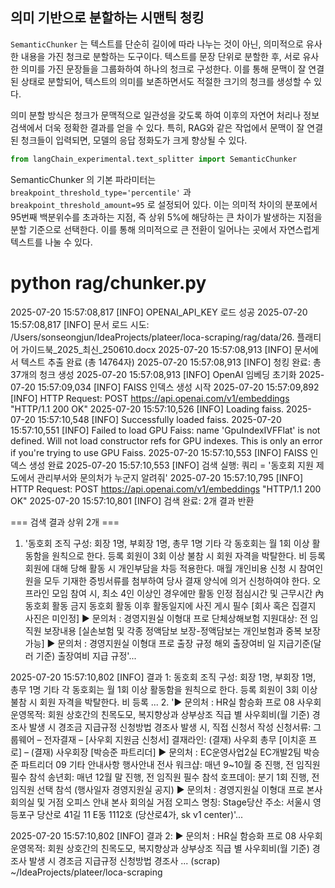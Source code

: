 ## 의미 기반으로 분할하는 시맨틱 청킹

`SemanticChunker` 는 텍스트를 단순히 길이에 따라 나누는 것이 아닌, 의미적으로 유사한 내용을 가진 청크로 분할하는 도구이다. 텍스트를 문장 단위로 분할한 후, 서로 유사한 의미를 가진 문장들을 그룹화하여 하나의 청크로 구성한다. 이를 통해 문맥이 잘 연결된 상태로 분할되어, 텍스트의 의미를 보존하면서도 적절한 크기의 청크를 생성할 수 있다.

의미 분할 방식은 청크가 문맥적으로 일관성을 갖도록 하여 이후의 자연어 처리나 정보 검색에서 더욱 정확한 결과를 얻을 수 있다. 특히, RAG와 같은 작업에서 문맥이 잘 연결된 청크들이 입력되면, 모델의 응답 정화도가 크게 향상될 수 있다.

```python
from langChain_experimental.text_splitter import SemanticChunker
```

SemanticChunker 의 기본 파라미터는 `breakpoint_threshold_type='percentile'` 과 `breakpoint_threshold_amount=95` 로 설정되어 있다. 이는 의미적 차이의 분포에서 95번째 백분위수를 초과하는 지점, 즉 상위 5%에 해당하는 큰 차이가 발생하는 지점을 분할 기준으로 선택한다. 이를 통해 의미적으로 큰 전환이 일어나는 곳에서 자연스럽게 텍스트를 나눌 수 있다.


# python rag/chunker.py
2025-07-20 15:57:08,817 [INFO] OPENAI_API_KEY 로드 성공
2025-07-20 15:57:08,817 [INFO] 문서 로드 시도: /Users/sonseongjun/IdeaProjects/plateer/loca-scraping/rag/data/26. 플래티어 가이드북_2025_최신_250610.docx
2025-07-20 15:57:08,913 [INFO] 문서에서 텍스트 추출 완료 (총 14764자)
2025-07-20 15:57:08,913 [INFO] 청킹 완료: 총 37개의 청크 생성
2025-07-20 15:57:08,913 [INFO] OpenAI 임베딩 초기화
2025-07-20 15:57:09,034 [INFO] FAISS 인덱스 생성 시작
2025-07-20 15:57:09,892 [INFO] HTTP Request: POST https://api.openai.com/v1/embeddings "HTTP/1.1 200 OK"
2025-07-20 15:57:10,526 [INFO] Loading faiss.
2025-07-20 15:57:10,548 [INFO] Successfully loaded faiss.
2025-07-20 15:57:10,551 [INFO] Failed to load GPU Faiss: name 'GpuIndexIVFFlat' is not defined. Will not load constructor refs for GPU indexes. This is only an error if you're trying to use GPU Faiss.
2025-07-20 15:57:10,553 [INFO] FAISS 인덱스 생성 완료
2025-07-20 15:57:10,553 [INFO] 검색 실행: 쿼리 = '동호회 지원 제도에서 관리부서와 문의처가 누군지 알려줘'
2025-07-20 15:57:10,795 [INFO] HTTP Request: POST https://api.openai.com/v1/embeddings "HTTP/1.1 200 OK"
2025-07-20 15:57:10,801 [INFO] 검색 완료: 2개 결과 반환

=== 검색 결과 상위 2개 ===
1. '동호회 조직 구성: 회장 1명, 부회장 1명, 총무 1명 기타 각 동호회는 월 1회 이상 활동함을 원칙으로 한다. 등록 회원이 3회 이상 불참 시 회원 자격을 박탈한다. 비 등록 회원에 대해 당해 활동 시 개인부담을 차등 적용한다. 매월 개인비용 신청 시 참여인원을 모두 기재한 증빙서류를 첨부하여 당사 결재 양식에 의거 신청하여야 한다. 오프라인 모임 참여 시, 최소 4인 이상인 경우에만 활동 인정 점심시간 및 근무시간 內 동호회 활동 금지 동호회 활동 이후 활동일지에 사진 게시 필수 [회사 혹은 집결지 사진은 미인정] ▶ 문의처 : 경영지원실 이형대 프로 단체상해보험 지원대상: 전 임직원 보장내용 [실손보험 및 각종 정액담보 보장-정액담보는 개인보험과 중복 보장 가능] ▶ 문의처 : 경영지원실 이형대 프로  출장 규정 해외 출장여비 일 지급기준(달러 기준) 출장여비 지급 규정'...

2025-07-20 15:57:10,802 [INFO] 결과 1: 동호회 조직 구성: 회장 1명, 부회장 1명, 총무 1명 기타 각 동호회는 월 1회 이상 활동함을 원칙으로 한다. 등록 회원이 3회 이상 불참 시 회원 자격을 박탈한다. 비 등록 ...
2. '▶ 문의처 : HR실 함승화 프로 08 사우회 운영목적: 회원 상호간의 친목도모, 복지향상과 상부상조 직급 별 사우회비(월 기준) 경조사 발생 시 경조금 지급규정 신청방법 경조사 발생 시, 직접 신청서 작성 신청서류: 그룹웨어 – 전자결재 – [사우회 지원금 신청서] 결재라인: (결재) 사우회 총무 [이치훈 프로] – (결재) 사우회장 [박승준 파트리더] ▶ 문의처 : EC운영사업2실 EC개발2팀 박승준 파트리더 09 기타 안내사항 행사안내 전사 워크샵: 매년 9~10월 중 진행, 전 임직원 필수 참석 송년회: 매년 12월 말 진행, 전 임직원 필수 참석 호프데이: 분기 1회 진행, 전 임직원 선택 참석 (행사일자 경영지원실 공지) ▶ 문의처 : 경영지원실 이형대 프로 본사 회의실 및 거점 오피스 안내 본사 회의실 거점 오피스 명칭: Stage당산 주소: 서울시 영등포구 당산로 41길 11 E동 1112호 (당산로4가, sk v1 center)'...

2025-07-20 15:57:10,802 [INFO] 결과 2: ▶ 문의처 : HR실 함승화 프로 08 사우회 운영목적: 회원 상호간의 친목도모, 복지향상과 상부상조 직급 별 사우회비(월 기준) 경조사 발생 시 경조금 지급규정 신청방법 경조사 ...
(scrap) ~/IdeaProjects/plateer/loca-scraping
# 